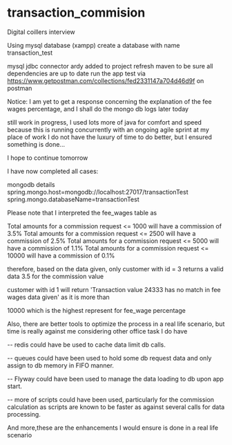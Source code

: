 # transaction_commision
Digital coillers interview


Using mysql database (xampp)
create a database with name transaction_test

mysql jdbc connector ardy added to project
refresh maven to be sure all dependencies are up to date
run the app
test via https://www.getpostman.com/collections/fed2331147a704d46d9f on postman

Notice: I am yet to get a response concerning the explanation
of the fee wages percentage, and I shall do the mongo db logs later today

still work in progress, I used lots more of java for comfort and speed
because this is running concurrently with an ongoing agile sprint at my place of work
I do not have the luxury of time to do better, but I ensured something is done...

I hope to continue tomorrow


I have now completed all cases:

mongodb details
spring.mongo.host=mongodb://localhost:27017/transactionTest
spring.mongo.databaseName=transactionTest

Please note that I interpreted the fee_wages table as

Total amounts for a commission request <= 1000 will have a commission of 3.5%
Total amounts for a commission request <= 2500 will have a commission of 2.5%
Total amounts for a commission request <= 5000 will have a commission of 1.1%
Total amounts for a commission request <= 10000 will have a commission of 0.1%

therefore, based on the data given, only customer with id = 3 returns a valid data 3.5 for the commission value

customer with id 1 will return 'Transaction value 24333 has no match in fee wages data given' as it is more than

10000 which is the highest represent for fee_wage percentage


Also, there are better tools to optimize the process in a real life scenario, but time is really against me considering other office task I do have

-- redis could have be used to cache data limit db calls.

-- queues could have been used to hold some db request data and only assign to db memory in FIFO manner.

-- Flyway could have been used to manage the data loading to db upon app start.

-- more of scripts could have been used, particularly for the commission calculation as scripts are known to be faster
as against several calls for data processing.

And more,these are the enhancements I would ensure is done in a real life scenario



